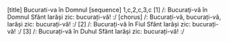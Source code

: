 [title] Bucurati-va în Domnul
[sequence] 1,c,2,c,3,c
[1]
/: Bucuraţi-vă în Domnul Sfânt
Iarăși zic: bucurați-vă! :/
[chorus]
/: Bucurați-vă, bucurați-vă,
Iarăși zic: bucurați-vă! :/
[2]
/: Bucurați-vă în Fiul Sfânt
Iarăși zic: bucurați-vă! :/
[3]
/: Bucurați-vă în Duhul Sfânt
Iarăși zic: bucurați-vă! :/

